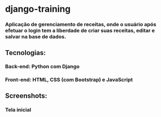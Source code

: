 # django-training
### Aplicação de gerenciamento de receitas, onde o usuário após efetuar o login tem a liberdade de criar suas receitas, editar e salvar na base de dados.

## Tecnologias:
### Back-end: Python com Django
### Front-end: HTML, CSS (com Bootstrap) e JavaScript

## Screenshots:

### Tela inicial



